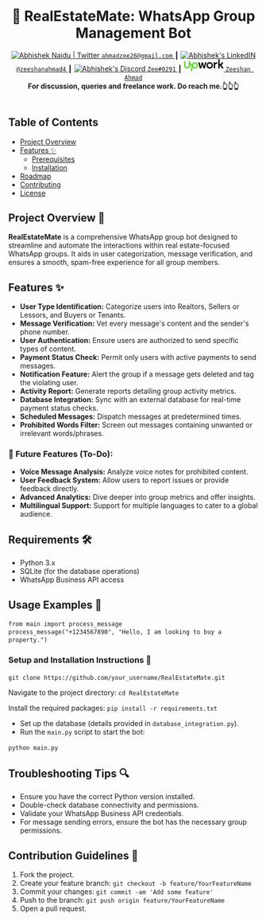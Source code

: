 
<h1 align="center"> 🏡 RealEstateMate: WhatsApp Group Management Bot </h1>
<div align="center">
  <a href="https://mail.google.com/mail/u/?authuser=ahmadzee26@gmail.com">
    <img alt="Abhishek Naidu | Twitter" width="30px" src="https://edent.github.io/SuperTinyIcons/images/svg/gmail.svg" />
    <code>ahmadzee26@gmail.com</code>
  </a>
  <span> ┃ </span>

  <a href="https://t.me/zeeshanahmad4">
    <img alt="Abhishek's LinkedIN" width="30px" src="https://edent.github.io/SuperTinyIcons/images/svg/telegram.svg" />
    <code>@zeeshanahmad4</code>
  </a>
  <span>┃</span>
  <a href="" style="margin-top: 12px;">
    <img alt="Abhishek's Discord" width="30px" src="https://raw.githubusercontent.com/peterthehan/peterthehan/master/assets/discord.svg" />
    <code>Zee#0291</code>
  </a>
  <span>┃</span>
  <a href="https://www.upwork.com/freelancers/zeeshanahmad291" style="margin-top: 12px;">
    <img alt="Abhishek's Discord" width="80px" src="https://github.com/Zeeshanahmad4/Zeeshanahmad4/blob/main/upwork.svg" />
    <code>Zeeshan Ahmad</code>
  </a>
  
  <br />
  <strong>For discussion, queries and freelance work. Do reach me.👆👆👆</strong>
</div>

<br />

<!-- TABLE OF CONTENTS -->
## Table of Contents

* [Project Overview](#project-overview-📖)
* [Features ✨](#features-✨)
  * [Prerequisites](#prerequisites)
  * [Installation](#installation)
* [Roadmap](#roadmap)
* [Contributing](#contributing)
* [License](#license)


## Project Overview 📖

**RealEstateMate** is a comprehensive WhatsApp group bot designed to streamline and automate the interactions within real estate-focused WhatsApp groups. It aids in user categorization, message verification, and ensures a smooth, spam-free experience for all group members.

## Features ✨

- **User Type Identification:** Categorize users into Realtors, Sellers or Lessors, and Buyers or Tenants.
- **Message Verification:** Vet every message's content and the sender's phone number.
- **User Authentication:** Ensure users are authorized to send specific types of content.
- **Payment Status Check:** Permit only users with active payments to send messages.
- **Notification Feature:** Alert the group if a message gets deleted and tag the violating user.
- **Activity Report:** Generate reports detailing group activity metrics.
- **Database Integration:** Sync with an external database for real-time payment status checks.
- **Scheduled Messages:** Dispatch messages at predetermined times.
- **Prohibited Words Filter:** Screen out messages containing unwanted or irrelevant words/phrases.

### 🌟 Future Features (To-Do):

- **Voice Message Analysis:** Analyze voice notes for prohibited content.
- **User Feedback System:** Allow users to report issues or provide feedback directly.
- **Advanced Analytics:** Dive deeper into group metrics and offer insights.
- **Multilingual Support:** Support for multiple languages to cater to a global audience.

## Requirements 🛠️

- Python 3.x
- SQLite (for the database operations)
- WhatsApp Business API access


## Usage Examples 📝
```# Example of processing a new message
from main import process_message
process_message("+1234567890", "Hello, I am looking to buy a property.")
```

### Setup and Installation Instructions 🚀

```git clone https://github.com/your_username/RealEstateMate.git```


Navigate to the project directory:
```cd RealEstateMate```

Install the required packages:
```pip install -r requirements.txt```

- Set up the database (details provided in `database_integration.py`).
- Run the `main.py` script to start the bot:

```python main.py```


## Troubleshooting Tips 🔍

- Ensure you have the correct Python version installed.
- Double-check database connectivity and permissions.
- Validate your WhatsApp Business API credentials.
- For message sending errors, ensure the bot has the necessary group permissions.


## Contribution Guidelines 🤝

1. Fork the project.
2. Create your feature branch: `git checkout -b feature/YourFeatureName`
3. Commit your changes: `git commit -am 'Add some feature'`
4. Push to the branch: `git push origin feature/YourFeatureName`
5. Open a pull request.



